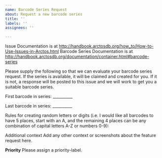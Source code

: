 ```yaml
---
name: Barcode Series Request
about: Request a new barcode series
title: ''
labels: ''
assignees: ''

---
```


Issue Documentation is at http://handbook.arctosdb.org/how_to/How-to-Use-Issues-in-Arctos.html 
Barcode Series Documentation is at http://handbook.arctosdb.org/documentation/container.html#barcode-series

Please supply the following so that we can evaluate your barcode series request. If the series is available, it will be claimed and created for you. If it is not, a response will be posted to this issue and we will work to get you a suitable barcode series.

First barcode in series: __________

Last barcode in series: __________

Rules for creating random letters or digits (i.e. I would like all barcodes to have 5 places, start with an A, and the remaining 4 places can be any combination of capital letters A-Z or numbers 0-9):

Additional context Add any other context or screenshots about the feature request here.

**Priority**
Please assign a priority-label.
